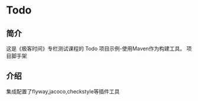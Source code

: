 # Todo

## 简介

这是《极客时间》专栏测试课程的 Todo 项目示例-使用Maven作为构建工具。
项目脚手架

## 介绍

集成配置了flyway,jacoco,checkstyle等插件工具

